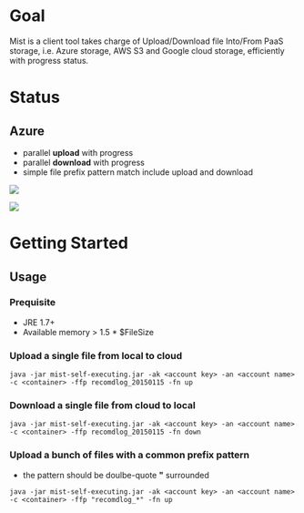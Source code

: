 # Goal
Mist is a client tool takes charge of Upload/Download file Into/From PaaS storage, i.e. Azure storage, AWS S3 and Google cloud storage, efficiently with progress status.

# Status
## Azure
* parallel **upload** with progress
* parallel **download** with progress
* simple file prefix pattern match include upload and download

![](https://lh4.googleusercontent.com/jkouZaq6XHvW9luaXeK_U2uGX1qVo64jylFWlRx-pUpHzzhnFz5tTDphO7Xb3kLSSzRkYixpOKbho0Q=w1342-h561)

![](https://lh4.googleusercontent.com/5gwCNV7ck7WkNNcWaycb7NlCT9GTLQ2dGVNu8BjJyLlIYBjqmCPRUNOYf04t95L5i1hHmjR7YcWKZZM=w1342-h561)

# Getting Started
## Usage
### Prequisite
* JRE 1.7+
* Available memory > 1.5 * $FileSize

### Upload a single file from local to cloud
```
java -jar mist-self-executing.jar -ak <account key> -an <account name> -c <container> -ffp recomdlog_20150115 -fn up
```
### Download a single file from cloud to local
```
java -jar mist-self-executing.jar -ak <account key> -an <account name> -c <container> -ffp recomdlog_20150115 -fn down
```
### Upload a bunch of files with a common prefix pattern
* the pattern should be doulbe-quote **"** surrounded
```
java -jar mist-self-executing.jar -ak <account key> -an <account name> -c <container> -ffp "recomdlog_*" -fn up
```
